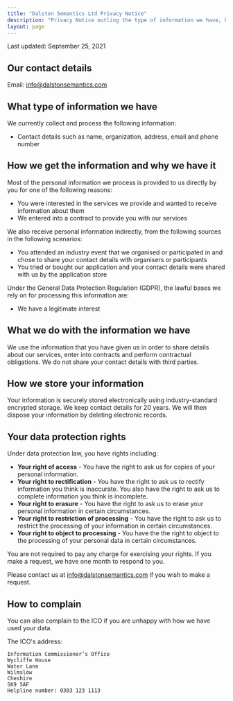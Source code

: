 ```yaml
---
title: "Dalston Semantics Ltd Privacy Notice"
description: "Privacy Notice outling the type of information we have, how we get it, what we do with it, how it is stored and what data protection rights you have."
layout: page
---
```


Last updated: September 25, 2021

## Our contact details

Email: [info@dalstonsemantics.com](mailto:info@dalstonsemantics.com)

## What type of information we have

We currently collect and process the following information:
* Contact details such as name, organization, address, email and phone number

## How we get the information and why we have it

Most of the personal information we process is provided to us directly by you for one of the following reasons:
* You were interested in the services we provide and wanted to receive information about them
* We entered into a contract to provide you with our services

We also receive personal information indirectly, from the following sources in the following scenarios:
* You attended an industry event that we organised or participated in and chose to share your contact details with organisers or participants
* You tried or bought our application and your contact details were shared with us by the application store

Under the General Data Protection Regulation (GDPR), the lawful bases we rely on for processing this information are:
* We have a legitimate interest

## What we do with the information we have

We use the information that you have given us in order to share details about our services, enter into contracts and perform contractual obligations. We do not share your contact details with third parties.

## How we store your information

Your information is securely stored electronically using industry-standard encrypted storage. We keep contact details for 20 years. We will then dispose your information by deleting electronic records.

## Your data protection rights

Under data protection law, you have rights including:

* **Your right of access** - You have the right to ask us for copies of your personal information. 
* **Your right to rectification** - You have the right to ask us to rectify information you think is inaccurate. You also have the right to ask us to complete information you think is incomplete. 
* **Your right to erasure** - You have the right to ask us to erase your personal information in certain circumstances. 
* **Your right to restriction of processing** - You have the right to ask us to restrict the processing of your information in certain circumstances. 
* **Your right to object to processing** - You have the the right to object to the processing of your personal data in certain circumstances.

You are not required to pay any charge for exercising your rights. If you make a request, we have one month to respond to you.

Please contact us at [info@dalstonsemantics.com](mailto:info@dalstonsemantics.com) if you wish to make a request.

## How to complain

You can also complain to the ICO if you are unhappy with how we have used your data.

The ICO's address:            

```
Information Commissioner’s Office
Wycliffe House
Water Lane
Wilmslow
Cheshire
SK9 5AF
Helpline number: 0303 123 1113
```